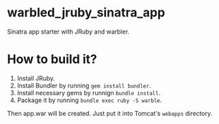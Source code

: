 warbled_jruby_sinatra_app
========================

Sinatra app starter with JRuby and warbler.

# How to build it?

1. Install JRuby.
2. Install Bundler by running `gem install bundler`.
3. Install necessary gems by runnign `bundle install`.
4. Package it by running `bundle exec ruby -S warble`.

Then app.war will be created. Just put it into Tomcat's `webapps` directory.
